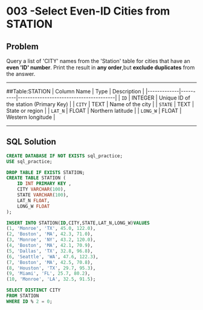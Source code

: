 # 003 -Select Even-ID Cities from STATION

## Problem

Query a list of 'CITY' names from the 'Station' table for cities that have an **even 'ID' number**.
Print the result in **any order**,but **exclude duplicates** from the answer.

---
##Table:STATION
| Column Name | Type     | Description                            |
|-------------|----------|----------------------------------------|
| `ID`        | INTEGER  | Unique ID of the station (Primary Key) |
| `CITY`      | TEXT     | Name of the city                       |
| `STATE`     | TEXT     | State or region                        |
| `LAT_N`     | FLOAT    | Northern latitude                      |
| `LONG_W`    | FLOAT    | Western longitude                      |

---
## SQL Solution
```sql
CREATE DATABASE IF NOT EXISTS sql_practice;
USE sql_practice;

DROP TABLE IF EXISTS STATION;
CREATE TABLE STATION (
    ID INT PRIMARY KEY ,
    CITY VARCHAR(100),
    STATE VARCHAR(100),
    LAT_N FLOAT,
    LONG_W FLOAT
);

INSERT INTO STATION(ID,CITY,STATE,LAT_N,LONG_W)VALUES 
(1, 'Monroe', 'TX', 45.0, 122.0),
(2, 'Boston', 'MA', 42.3, 71.0),
(3, 'Monroe', 'NY', 43.2, 120.0),
(4, 'Boston', 'MA', 42.1, 70.9),
(5, 'Dallas', 'TX', 32.8, 96.8),
(6, 'Seattle', 'WA', 47.6, 122.3),
(7, 'Boston', 'MA', 42.5, 70.8),
(8, 'Houston', 'TX', 29.7, 95.3),
(9, 'Miami', 'FL', 25.7, 80.2),
(10, 'Monroe', 'LA', 32.5, 91.5);

SELECT DISTINCT CITY
FROM STATION
WHERE ID % 2 = 0;
```